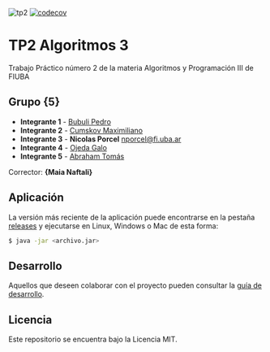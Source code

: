 ![tp2](https://github.com/mcumskov/Algo3_tp2/actions/workflows/build.yml/badge.svg) [![codecov](https://codecov.io/gh/mcumskov/Algo3_tp2/branch/master/graph/badge.svg)](https://codecov.io/gh/mcumskov/Algo3_tp2)

# TP2 Algoritmos 3

Trabajo Práctico número 2 de la materia Algoritmos y Programación III de FIUBA

## Grupo {5}

* **Integrante 1** - [Bubuli Pedro](https://github.com/PedroBubuli)
* **Integrante 2** - [Cumskov Maximiliano](https://github.com/mcumskov)
* **Integrante 3** - **Nicolas Porcel** <nporcel@fi.uba.ar>
* **Integrante 4** - [Ojeda Galo](https://github.com/Galo32)
* **Integrante 5** - [Abraham Tomás](https://github.com/tabraham98) 

Corrector: **{Maia Naftali}**

## Aplicación

La versión más reciente de la aplicación puede encontrarse en la pestaña [releases](https://github.com/mcumskov/Algo3_tp2/releases/latest) y ejecutarse en Linux, Windows o Mac de esta forma:

```bash
$ java -jar <archivo.jar>
```

## Desarrollo

Aquellos que deseen colaborar con el proyecto pueden consultar la [guía de desarrollo](./docs/Desarrollo.md).

## Licencia

Este repositorio se encuentra bajo la Licencia MIT.
